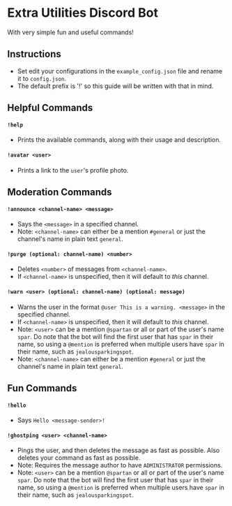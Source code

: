 # Extra Utilities Discord Bot
With very simple fun and useful commands!

## Instructions
* Set edit your configurations in the `example_config.json` file and rename it to `config.json`.
* The default prefix is '!' so this guide will be written with that in mind.

## Helpful Commands

#### `!help`
* Prints the available commands, along with their usage and description.

#### `!avatar <user>`
* Prints a link to the `user`'s profile photo. 

## Moderation Commands

#### `!announce <channel-name> <message>`
* Says the `<message>` in a specified channel.
* Note: `<channel-name>` can either be a mention `#general` or just the channel's name in plain text `general`.

#### `!purge (optional: channel-name) <number>`
* Deletes `<number>` of messages from `<channel-name>`.
* If `<channel-name>` is unspecified, then it will default to *this* channel.

#### `!warn <user> (optional: channel-name) (optional: message)`
* Warns the user in the format `@user This is a warning. <message>` in the specified channel.
* If `<channel-name>` is unspecified, then it will default to *this* channel.
* Note: `<user>` can be a mention `@spartan` or all or part of the user's name `spar`. Do note that the bot will find the first user that has `spar` in their name, so using a `@mention` is preferred when multiple users have `spar` in their name, such as `jealousparkingspot`.
* Note: `<channel-name>` can either be a mention `#general` or just the channel's name in plain text `general`.

## Fun Commands

#### `!hello`
* Says `Hello <message-sender>!`

#### `!ghostping <user> <channel-name>`
* Pings the user, and then deletes the message as fast as possible. Also deletes your command as fast as possible.
* Note: Requires the message author to have `ADMINISTRATOR` permissions.
* Note: `<user>` can be a mention `@spartan` or all or part of the user's name `spar`. Do note that the bot will find the first user that has `spar` in their name, so using a `@mention` is preferred when multiple users have `spar` in their name, such as `jealousparkingspot`.
